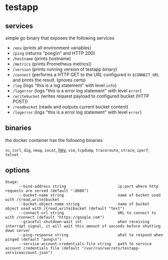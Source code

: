 # testapp

## services

simple go binary that exposes the following services

* `/env`  (prints all environment variables)
* `/ping` (returns "pong\n" and HTTP 200)
* `/hostname` (prints hostname)
* `/metrics` (prints Prometheus metrics)) 
* `/version` (prints running version of testapp binary) 
* `/connect` (performs a HTTP GET to the URL configured in `$CONNECT_URL` and prints the result. Ignores certs)
* `/log` (logs "this is a log statement" with level `info`)
* `/logerror` (logs "this is a error log statement" with level `error`)
* `/writebucket` (writes request payload to configured bucket (HTTP POST))
* `/readbucket` (reads and outputs current bucket content)
* `/logerror` (logs "this is a error log statement" with level `error`)

## binaries
the docker container has the following binaries

`nc`, `curl`, `dig`, `nmap`, `socat`, [hey](https://github.com/rakyll/hey), `vim`, `tcpdump`, `traceroute`, `strace`, `iperf`, `telnet`

## options
```
Usage:
      --bind-address string                       ip:port where http requests are served (default ":8080")
      --bucket-name string                        name of bucket used with /{read,write}bucket
      --bucket-object-name string                 name of bucket object used with /{read,write}bucket (default "test")
      --connect-url string                        URL to connect to with /connect (default "https://google.com")
      --graceful-shutdown-wait int                when receiving interrupt signal, it will wait this amount of seconds before shutting down server
      --ping-response string                      what to respond when pinged (default "pong\n")
      --service-account-credentials-file string   path to service account credentials file (default "/var/run/secrets/testapp-serviceaccount.json")

```
